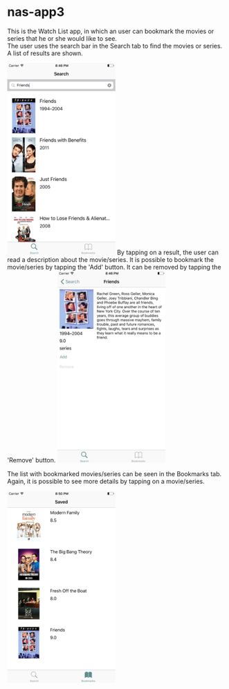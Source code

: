 # nas-app3
This is the Watch List app, in which an user can bookmark the movies or series that he or she would like to see.   
The user uses the search bar in the Search tab to find the movies or series.   
A list of results are shown.  

<img src="https://github.com/meltjh/nas-app3/raw/master/doc/search.png" width="250">  
By tapping on a result, the user can read a description about the movie/series.   
It is possible to bookmark the movie/series by tapping the 'Add' button.   
It can be removed by tapping the 'Remove' button.  

<img src="https://github.com/meltjh/nas-app3/raw/master/doc/add.png" width="250"> 

The list with bookmarked movies/series can be seen in the Bookmarks tab.  
Again, it is possible to see more details by tapping on a movie/series.  

<img src="https://github.com/meltjh/nas-app3/raw/master/doc/bookmarks.png" width="250">  

